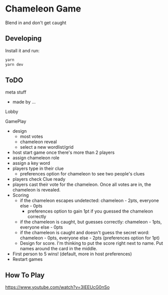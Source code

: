 # Chameleon Game

Blend in and don't get caught

## Developing

Install it and run:

```bash
yarn
yarn dev
```

## ToDO

meta stuff

- made by ...

Lobby

GamePlay

- design
  - most votes
  - chameleon reveal
  - select a new wordlist/grid
- host start game once there's more than 2 players
- assign chameleon role
- assign a key word
- players type in their clue
  - preferences option for chameleon to see two people's clues
- players check Clue ready
- players cast their vote for the chameleon. Once all votes are in, the chameleon is revealed.
- Scoring
  - if the chameleon escapes undetected: chameleon - 2pts, everyone else - 0pts
    - preferences option to gain 1pt if you guessed the chameleon correctly
  - if the chameleon is caught, but guesses correctly: chameleon - 1pts, everyone else - 0pts
  - if the chameleon is caught and doesn't guess the secret word: chameleon - 0pts, everyone else - 2pts (preferences option for 1pt)
  - Design for score. I'm thinking to put the score right next to name. Put names around the card in the middle.
- First person to 5 wins! (default, more in host preferences)
- Restart games

## How To Play

https://www.youtube.com/watch?v=3IEEUcG0nSo
